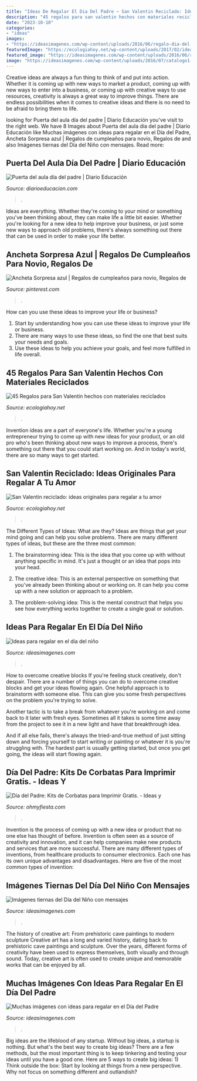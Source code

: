 ```yaml
---
title: "Ideas De Regalar El Dia Del Padre ~ San Valentin Reciclado: Ideas Originales Para Regalar A Tu Amor"
description: "45 regalos para san valentin hechos con materiales reciclados"
date: "2023-10-10"
categories:
- "ideas"
images:
- "https://ideasimagenes.com/wp-content/uploads/2016/06/regalo-dia-del-padre-2.jpg"
featuredImage: "https://ecologiahoy.net/wp-content/uploads/2017/02/ideas-para-regalos-de-san-valentin-con-material-reciclado-manualidades.jpg"
featured_image: "https://ideasimagenes.com/wp-content/uploads/2016/06/regalo-dia-del-padre-2.jpg"
image: "https://ideasimagenes.com/wp-content/uploads/2016/07/catalogo1-015.jpg"
---
```



Creative ideas are always a fun thing to think of and put into action. Whether it is coming up with new ways to market a product, coming up with new ways to enter into a business, or coming up with creative ways to use resources, creativity is always a great way to improve things. There are endless possibilities when it comes to creative ideas and there is no need to be afraid to bring them to life.

	

		
looking for Puerta del aula día del padre | Diario Educación you've visit to the right web. We have 8 Images about Puerta del aula día del padre | Diario Educación like Muchas imágenes con ideas para regalar en el Día del Padre, Ancheta Sorpresa azul | Regalos de cumpleaños para novio, Regalos de and also Imágenes tiernas del Día del Niño con mensajes. Read more:
		
    
## Puerta Del Aula Día Del Padre | Diario Educación

<img loading=lazy src="https://diarioeducacion.com/wp-content/uploads/2019/05/puerta-papá-17.jpg" onerror="this.onerror=null;this.src='https://tse2.mm.bing.net/th?id=OIP.uminAr5JLbAxwetHaJ5_fgHaJ4&amp;pid=15.1';" alt="Puerta del aula día del padre | Diario Educación">

_Source: diarioeducacion.com_

>. 

	

Ideas are everything. Whether they're coming to your mind or something you've been thinking about, they can make life a little bit easier. Whether you're looking for a new idea to help improve your business, or just some new ways to approach old problems, there's always something out there that can be used in order to make your life better.

    
## Ancheta Sorpresa Azul | Regalos De Cumpleaños Para Novio, Regalos De

<img loading=lazy src="https://i.pinimg.com/736x/17/e5/0f/17e50f69c44dca836549905e76a0343d.jpg" onerror="this.onerror=null;this.src='https://tse4.mm.bing.net/th?id=OIP.Xx7-aU3wKk8xiLJ184IaIgHaKV&amp;pid=15.1';" alt="Ancheta Sorpresa azul | Regalos de cumpleaños para novio, Regalos de">

_Source: pinterest.com_

>. 

	

How can you use these ideas to improve your life or business?
1. Start by understanding how you can use these ideas to improve your life or business.
2. There are many ways to use these ideas, so find the one that best suits your needs and goals.
3. Use these ideas to help you achieve your goals, and feel more fulfilled in life overall.

    
## 45 Regalos Para San Valentin Hechos Con Materiales Reciclados

<img loading=lazy src="https://ecologiahoy.net/wp-content/uploads/2017/01/21d1f0c24edd333f7975d483d10864da.jpg" onerror="this.onerror=null;this.src='https://tse3.mm.bing.net/th?id=OIP.pHU_rVXD9KM7naIWT5IghAHaJ4&amp;pid=15.1';" alt="45 Regalos para San Valentin hechos con materiales reciclados">

_Source: ecologiahoy.net_

>. 

	

Invention ideas are a part of everyone's life. Whether you're a young entrepreneur trying to come up with new ideas for your product, or an old pro who's been thinking about new ways to improve a process, there's something out there that you could start working on. And in today's world, there are so many ways to get started.

    
## San Valentin Reciclado: Ideas Originales Para Regalar A Tu Amor

<img loading=lazy src="https://ecologiahoy.net/wp-content/uploads/2017/02/ideas-para-regalos-de-san-valentin-con-material-reciclado-manualidades.jpg" onerror="this.onerror=null;this.src='https://tse3.mm.bing.net/th?id=OIP.0L0IW-npSabGKk-oI1D4RAHaGK&amp;pid=15.1';" alt="San Valentin reciclado: ideas originales para regalar a tu amor">

_Source: ecologiahoy.net_

>. 

	

The Different Types of Ideas: What are they?
Ideas are things that get your mind going and can help you solve problems. There are many different types of ideas, but these are the three most common:
1. The brainstorming idea: This is the idea that you come up with without anything specific in mind. It's just a thought or an idea that pops into your head.

2. The creative idea: This is an external perspective on something that you've already been thinking about or working on. It can help you come up with a new solution or approach to a problem.

3. The problem-solving idea: This is the mental construct that helps you see how everything works together to create a single goal or solution.

    
## Ideas Para Regalar En El Día Del Niño

<img loading=lazy src="https://ideasimagenes.com/wp-content/uploads/2016/07/catalogo1-015.jpg" onerror="this.onerror=null;this.src='https://tse3.mm.bing.net/th?id=OIP.DM-5p8Pe11gHhxBfB-uSHQHaJ4&amp;pid=15.1';" alt="Ideas para regalar en el día del niño">

_Source: ideasimagenes.com_

>. 

	

How to overcome creative blocks
If you're feeling stuck creatively, don't despair. There are a number of things you can do to overcome creative blocks and get your ideas flowing again.
One helpful approach is to brainstorm with someone else. This can give you some fresh perspectives on the problem you're trying to solve.

Another tactic is to take a break from whatever you're working on and come back to it later with fresh eyes. Sometimes all it takes is some time away from the project to see it in a new light and have that breakthrough idea.

And if all else fails, there's always the tried-and-true method of just sitting down and forcing yourself to start writing or painting or whatever it is you're struggling with. The hardest part is usually getting started, but once you get going, the ideas will start flowing again.

    
## Día Del Padre: Kits De Corbatas Para Imprimir Gratis. - Ideas Y

<img loading=lazy src="https://3.bp.blogspot.com/-lNzmITbGgKI/Uw4GX-j_PXI/AAAAAAACSx0/E0_NDXE4Ewo/s1600/dia-del-padre-corbatas-botella.jpg" onerror="this.onerror=null;this.src='https://tse4.mm.bing.net/th?id=OIP.RbYpu--iYHZTQEPLfLa9TAHaLf&amp;pid=15.1';" alt="Día del Padre: Kits de Corbatas para Imprimir Gratis. - Ideas y">

_Source: ohmyfiesta.com_

>. 

	

Invention is the process of coming up with a new idea or product that no one else has thought of before. Invention is often seen as a source of creativity and innovation, and it can help companies make new products and services that are more successful. There are many different types of inventions, from healthcare products to consumer electronics. Each one has its own unique advantages and disadvantages. Here are five of the most common types of invention: 

    
## Imágenes Tiernas Del Día Del Niño Con Mensajes

<img loading=lazy src="https://ideasimagenes.com/wp-content/uploads/2015/08/dia-del-nic3b1o11.jpg" onerror="this.onerror=null;this.src='https://tse1.mm.bing.net/th?id=OIP.80XTbrHwWdfHR_VUudnyOwAAAA&amp;pid=15.1';" alt="Imágenes tiernas del Día del Niño con mensajes">

_Source: ideasimagenes.com_

>. 

	

The history of creative art: From prehistoric cave paintings to modern sculpture
Creative art has a long and varied history, dating back to prehistoric cave paintings and sculpture. Over the years, different forms of creativity have been used to express themselves, both visually and through sound. Today, creative art is often used to create unique and memorable works that can be enjoyed by all.

    
## Muchas Imágenes Con Ideas Para Regalar En El Día Del Padre

<img loading=lazy src="https://ideasimagenes.com/wp-content/uploads/2016/06/regalo-dia-del-padre-2.jpg" onerror="this.onerror=null;this.src='https://tse4.mm.bing.net/th?id=OIP.VA-g16JRPVtbKyxsQPGabgHaLK&amp;pid=15.1';" alt="Muchas imágenes con ideas para regalar en el Día del Padre">

_Source: ideasimagenes.com_

>. 

	

Big ideas are the lifeblood of any startup. Without big ideas, a startup is nothing. But what's the best way to create big ideas? There are a few methods, but the most important thing is to keep tinkering and testing your ideas until you have a good one. Here are 5 ways to create big ideas: 1) Think outside the box: Start by looking at things from a new perspective. Why not focus on something different and outlandish?

